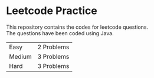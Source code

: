 # Leetcode Practice
This repository contains the codes for leetcode questions. <br>
The questions have been coded using Java. <br>
<table><tr><td>Easy</td><td>2 Problems</td></tr><tr><td>Medium</td><td>3 Problems</td></tr><tr><td>Hard</td><td>3 Problems</td></tr></table>
